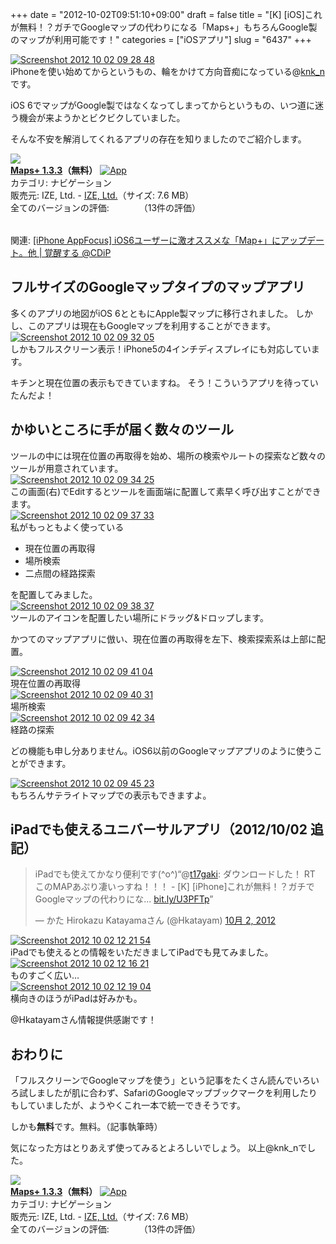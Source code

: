 +++
date = "2012-10-02T09:51:10+09:00"
draft = false
title = "[K] [iOS]これが無料！？ガチでGoogleマップの代わりになる「Maps+」もちろんGoogle製のマップが利用可能です！"
categories = ["iOSアプリ"]
slug = "6437"
+++

<div class="center"><a href="http://knk-n.com.s3-website-ap-northeast-1.amazonaws.com/images/2012/10/screenshot_2012-10-02_09.28.48.jpg"><img src="http://knk-n.com.s3-website-ap-northeast-1.amazonaws.com/images/2012/10/screenshot_2012-10-02_09.28.48.jpg" alt="Screenshot 2012 10 02 09 28 48" title="screenshot_2012-10-02_09.28.48.jpg" border="0" width="" height="" /></a></div>
iPhoneを使い始めてからというもの、輪をかけて方向音痴になっている@<a href="https://twitter.com/knk_n" target="_blank">knk_n</a>です。

iOS 6でマップがGoogle製ではなくなってしまってからというもの、いつ道に迷う機会が来ようかとビクビクしていました。

そんな不安を解消してくれるアプリの存在を知りましたのでご紹介します。

<table class="appstorehelper"><a href="http://itunes.apple.com/jp/app/maps+/id416753449?mt=8&uo=4" rel="nofollow" target="_blank"><img class="appstorehelper_appicn" src="http://a5.mzstatic.com/us/r1000/101/Purple/v4/90/64/c3/9064c37b-f4f2-de6c-3511-c64ba2327f1b/mzm.xpeknmcj.png" /></a><div class="appstorehelper_text"><a href="http://itunes.apple.com/jp/app/maps+/id416753449?mt=8&uo=4" rel="nofollow" target="_blank"><b>Maps+ 1.3.3</a>（無料）</b> <a href="http://itunes.apple.com/jp/app/maps+/id416753449?mt=8&uo=4" rel="nofollow" target="_blank"><img alt="App" src="http://ax.phobos.apple.com.edgesuite.net/ja_jp/images/web/linkmaker/badge_appstore-sm.gif" style="vertical-align: text-bottom;" /></b></a><br />カテゴリ: ナビゲーション<br />販売元: IZE, Ltd. - <a href="http://izeize.com/mapsplus" target="_blank">IZE, Ltd.</a>（サイズ: 7.6 MB）<br />全てのバージョンの評価: <img src="http://r.mzstatic.com/htmlResources/1043/web-storefront/images/rating_star.png" height="11px" width="11px" /><img src="http://r.mzstatic.com/htmlResources/1043/web-storefront/images/rating_star.png" height="11px" width="11px" /><img src="http://r.mzstatic.com/htmlResources/1043/web-storefront/images/rating_star.png" height="11px" width="11px" /><img src="http://r.mzstatic.com/htmlResources/1043/web-storefront/images/rating_star.png" height="11px" width="11px" />（13件の評価）<br clear="all" /></div>
</table>

<p>関連: <a  href="http://www.donpy.net/standard-entry/app_focus/17283.html?utm_source=feedburner&utm_medium=feed&utm_campaign=Feed%3A+donpy%2FThfs+%28%E8%A6%9A%E9%86%92%E3%81%99%E3%82%8B+%40CDiP%29" target="_blank">[iPhone AppFocus] iOS6ユーザーに激オススメな「Map+」にアップデート。他 | 覚醒する @CDiP</a><script type="text/javascript">var url = "http://www.donpy.net/standard-entry/app_focus/17283.html?utm_source=feedburner&utm_medium=feed&utm_campaign=Feed%3A+donpy%2FThfs+%28%E8%A6%9A%E9%86%92%E3%81%99%E3%82%8B+%40CDiP%29";</script><script src="http://api.b.st-hatena.com/entry.count?url=http://www.donpy.net/standard-entry/app_focus/17283.html?utm_source=feedburner&utm_medium=feed&utm_campaign=Feed%3A+donpy%2FThfs+%28%E8%A6%9A%E9%86%92%E3%81%99%E3%82%8B+%40CDiP%29&callback=hatebTxt"></script></p><!--more--><h2>フルサイズのGoogleマップタイプのマップアプリ</h2>
多くのアプリの地図がiOS 6とともにApple製マップに移行されました。
しかし、このアプリは現在もGoogleマップを利用することができます。

<div class="center"><a href="http://knk-n.com.s3-website-ap-northeast-1.amazonaws.com/images/2012/10/screenshot_2012-10-02_09.32.05.jpg"><img src="http://knk-n.com.s3-website-ap-northeast-1.amazonaws.com/images/2012/10/screenshot_2012-10-02_09.32.05.jpg" alt="Screenshot 2012 10 02 09 32 05" title="screenshot_2012-10-02_09.32.05.jpg" border="0" width="" height="" /></a></div>
しかもフルスクリーン表示！iPhone5の4インチディスプレイにも対応しています。

キチンと現在位置の表示もできていますね。
そう！こういうアプリを待っていたんだよ！

<h2>かゆいところに手が届く数々のツール</h2>
ツールの中には現在位置の再取得を始め、場所の検索やルートの探索など数々のツールが用意されています。

<div class="center"><a href="http://knk-n.com.s3-website-ap-northeast-1.amazonaws.com/images/2012/10/screenshot_2012-10-02_09.34.25.jpg"><img src="http://knk-n.com.s3-website-ap-northeast-1.amazonaws.com/images/2012/10/screenshot_2012-10-02_09.34.25.jpg" alt="Screenshot 2012 10 02 09 34 25" title="screenshot_2012-10-02_09.34.25.jpg" border="0" width="" height="" /></a></div>
この画面(右)でEditするとツールを画面端に配置して素早く呼び出すことができます。

<div class="center"><a href="http://knk-n.com.s3-website-ap-northeast-1.amazonaws.com/images/2012/10/screenshot_2012-10-02_09.37.33.jpg"><img src="http://knk-n.com.s3-website-ap-northeast-1.amazonaws.com/images/2012/10/screenshot_2012-10-02_09.37.33.jpg" alt="Screenshot 2012 10 02 09 37 33" title="screenshot_2012-10-02_09.37.33.jpg" border="0" width="" height="" /></a></div>
私がもっともよく使っている
<ul>
<li>現在位置の再取得</li>
<li>場所検索</li>
<li>二点間の経路探索</li>
</ul>
を配置してみました。

<div class="center"><a href="http://knk-n.com.s3-website-ap-northeast-1.amazonaws.com/images/2012/10/screenshot_2012-10-02_09.38.37.jpg"><img src="http://knk-n.com.s3-website-ap-northeast-1.amazonaws.com/images/2012/10/screenshot_2012-10-02_09.38.37.jpg" alt="Screenshot 2012 10 02 09 38 37" title="screenshot_2012-10-02_09.38.37.jpg" border="0" width="" height="" /></a></div>
ツールのアイコンを配置したい場所にドラッグ&ドロップします。

かつてのマップアプリに倣い、現在位置の再取得を左下、検索探索系は上部に配置。

<div class="center"><a href="http://knk-n.com.s3-website-ap-northeast-1.amazonaws.com/images/2012/10/screenshot_2012-10-02_09.41.04.jpg"><img src="http://knk-n.com.s3-website-ap-northeast-1.amazonaws.com/images/2012/10/screenshot_2012-10-02_09.41.04.jpg" alt="Screenshot 2012 10 02 09 41 04" title="screenshot_2012-10-02_09.41.04.jpg" border="0" width="" height="" /></a></div>
現在位置の再取得

<div class="center"><a href="http://knk-n.com.s3-website-ap-northeast-1.amazonaws.com/images/2012/10/screenshot_2012-10-02_09.40.31.jpg"><img src="http://knk-n.com.s3-website-ap-northeast-1.amazonaws.com/images/2012/10/screenshot_2012-10-02_09.40.31.jpg" alt="Screenshot 2012 10 02 09 40 31" title="screenshot_2012-10-02_09.40.31.jpg" border="0" width="" height="" /></a></div>
場所検索

<div class="center"><a href="http://knk-n.com.s3-website-ap-northeast-1.amazonaws.com/images/2012/10/screenshot_2012-10-02_09.42.34.jpg"><img src="http://knk-n.com.s3-website-ap-northeast-1.amazonaws.com/images/2012/10/screenshot_2012-10-02_09.42.34.jpg" alt="Screenshot 2012 10 02 09 42 34" title="screenshot_2012-10-02_09.42.34.jpg" border="0" width="" height="" /></a></div>
経路の探索

どの機能も申し分ありません。iOS6以前のGoogleマップアプリのように使うことができます。

<div class="center"><a href="http://knk-n.com.s3-website-ap-northeast-1.amazonaws.com/images/2012/10/screenshot_2012-10-02_09.45.23.jpg"><img src="http://knk-n.com.s3-website-ap-northeast-1.amazonaws.com/images/2012/10/screenshot_2012-10-02_09.45.23.jpg" alt="Screenshot 2012 10 02 09 45 23" title="screenshot_2012-10-02_09.45.23.jpg" border="0" width="" height="" /></a></div>
もちろんサテライトマップでの表示もできますよ。

<h2>iPadでも使えるユニバーサルアプリ（2012/10/02 追記）</h2>
<blockquote class="twitter-tweet" lang="ja"><p>iPadでも使えてかなり便利です(^o^)“@<a href="https://twitter.com/t17gaki">t17gaki</a>: ダウンロードした！ RT このMAPあぷり凄いっすね！！！ - [K] [iPhone]これが無料！？ガチでGoogleマップの代わりにな... <a href="http://t.co/qMaftoWv" title="http://bit.ly/U3PFTp">bit.ly/U3PFTp</a>”</p>&mdash; かた Hirokazu Katayamaさん (@Hkatayam) <a href="https://twitter.com/Hkatayam/status/252957303999967232" data-datetime="2012-10-02T02:24:55+00:00">10月 2, 2012</a></blockquote>

<div class="center"><a href="http://knk-n.com.s3-website-ap-northeast-1.amazonaws.com/images/2012/10/screenshot_2012-10-02_12.21.54.jpg"><img src="http://knk-n.com.s3-website-ap-northeast-1.amazonaws.com/images/2012/10/screenshot_2012-10-02_12.21.54.jpg" alt="Screenshot 2012 10 02 12 21 54" title="screenshot_2012-10-02_12.21.54.jpg" border="0" width="" height="" /></a></div>
iPadでも使えるとの情報をいただきましてiPadでも見てみました。

<div class="center"><a href="http://knk-n.com.s3-website-ap-northeast-1.amazonaws.com/images/2012/10/screenshot_2012-10-02_12.16.21.jpg"><img src="http://knk-n.com.s3-website-ap-northeast-1.amazonaws.com/images/2012/10/screenshot_2012-10-02_12.16.21.jpg" alt="Screenshot 2012 10 02 12 16 21" title="screenshot_2012-10-02_12.16.21.jpg" border="0" width="" height="" /></a></div>
ものすごく広い…

<div class="center"><a href="http://knk-n.com.s3-website-ap-northeast-1.amazonaws.com/images/2012/10/screenshot_2012-10-02_12.19.04.jpg"><img src="http://knk-n.com.s3-website-ap-northeast-1.amazonaws.com/images/2012/10/screenshot_2012-10-02_12.19.04.jpg" alt="Screenshot 2012 10 02 12 19 04" title="screenshot_2012-10-02_12.19.04.jpg" border="0" width="" height="" /></a></div>
横向きのほうがiPadは好みかも。

@Hkatayamさん情報提供感謝です！

<h2>おわりに</h2>
「フルスクリーンでGoogleマップを使う」という記事をたくさん読んでいろいろ試しましたが肌に合わず、SafariのGoogleマップブックマークを利用したりもしていましたが、ようやくこれ一本で統一できそうです。

しかも<strong>無料</strong>です。無料。（記事執筆時）

気になった方はとりあえず使ってみるとよろしいでしょう。
以上@knk_nでした。
<table class="appstorehelper"><a href="http://itunes.apple.com/jp/app/maps+/id416753449?mt=8&uo=4" rel="nofollow" target="_blank"><img class="appstorehelper_appicn" src="http://a5.mzstatic.com/us/r1000/101/Purple/v4/90/64/c3/9064c37b-f4f2-de6c-3511-c64ba2327f1b/mzm.xpeknmcj.png" /></a><div class="appstorehelper_text"><a href="http://itunes.apple.com/jp/app/maps+/id416753449?mt=8&uo=4" rel="nofollow" target="_blank"><b>Maps+ 1.3.3</a>（無料）</b> <a href="http://itunes.apple.com/jp/app/maps+/id416753449?mt=8&uo=4" rel="nofollow" target="_blank"><img alt="App" src="http://ax.phobos.apple.com.edgesuite.net/ja_jp/images/web/linkmaker/badge_appstore-sm.gif" style="vertical-align: text-bottom;" /></b></a><br />カテゴリ: ナビゲーション<br />販売元: IZE, Ltd. - <a href="http://izeize.com/mapsplus" target="_blank">IZE, Ltd.</a>（サイズ: 7.6 MB）<br />全てのバージョンの評価: <img src="http://r.mzstatic.com/htmlResources/1043/web-storefront/images/rating_star.png" height="11px" width="11px" /><img src="http://r.mzstatic.com/htmlResources/1043/web-storefront/images/rating_star.png" height="11px" width="11px" /><img src="http://r.mzstatic.com/htmlResources/1043/web-storefront/images/rating_star.png" height="11px" width="11px" /><img src="http://r.mzstatic.com/htmlResources/1043/web-storefront/images/rating_star.png" height="11px" width="11px" />（13件の評価）<br clear="all" /></div>
</table>
